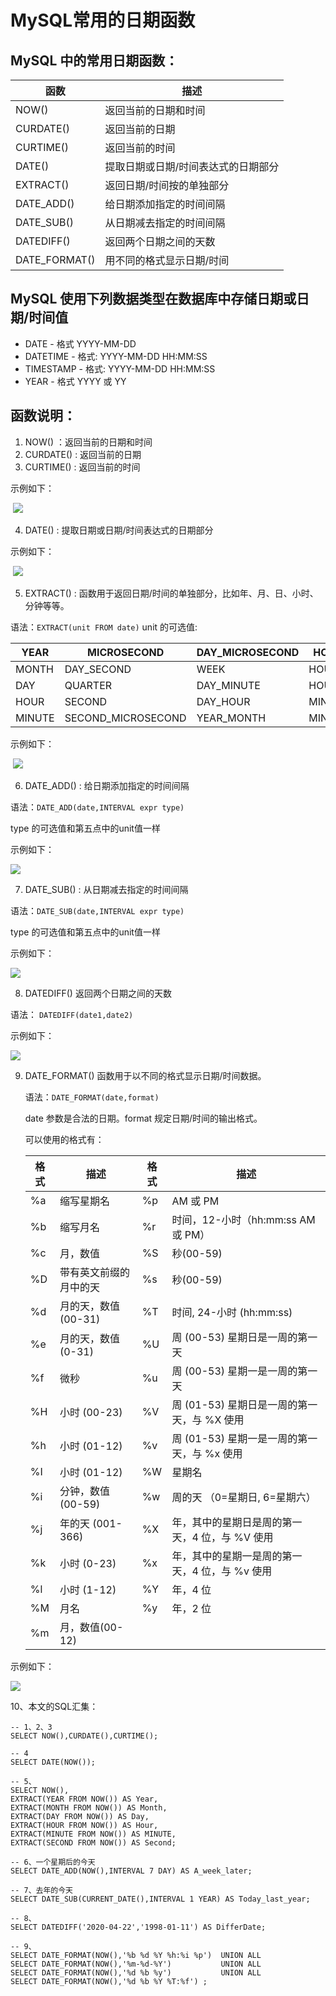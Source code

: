 # MySQL常用的日期函数

## MySQL 中的常用日期函数：

| 函数          | 描述                                |
| ------------- | ----------------------------------- |
| NOW()         | 返回当前的日期和时间                |
| CURDATE()     | 返回当前的日期                      |
| CURTIME()     | 返回当前的时间                      |
| DATE()        | 提取日期或日期/时间表达式的日期部分 |
| EXTRACT()     | 返回日期/时间按的单独部分           |
| DATE_ADD()    | 给日期添加指定的时间间隔            |
| DATE_SUB()    | 从日期减去指定的时间间隔            |
| DATEDIFF()    | 返回两个日期之间的天数              |
| DATE_FORMAT() | 用不同的格式显示日期/时间           |

## MySQL 使用下列数据类型在数据库中存储日期或日期/时间值

- DATE - 格式 YYYY-MM-DD
- DATETIME - 格式: YYYY-MM-DD HH:MM:SS
- TIMESTAMP - 格式: YYYY-MM-DD HH:MM:SS
- YEAR - 格式 YYYY 或 YY

## 函数说明：

1. NOW()  ：返回当前的日期和时间
2. CURDATE()  :  返回当前的日期
3. CURTIME()  :  返回当前的时间

示例如下：


​       ![](https://cdn.jsdelivr.net/gh/KK-0613/KK-Image/20220916164014.png)

4. DATE()  :  提取日期或日期/时间表达式的日期部分

示例如下：


​      ![](https://cdn.jsdelivr.net/gh/KK-0613/KK-Image/20220916164216.png)

5. EXTRACT()  :  函数用于返回日期/时间的单独部分，比如年、月、日、小时、分钟等等。

语法：`EXTRACT(unit FROM date)`
unit 的可选值:

| YEAR   | MICROSECOND        | DAY_MICROSECOND | HOUR_MICROSECOND   |
| ------ | ------------------ | --------------- | ------------------ |
| MONTH  | DAY_SECOND         | WEEK            | HOUR_SECOND        |
| DAY    | QUARTER            | DAY_MINUTE      | HOUR_MINUTE        |
| HOUR   | SECOND             | DAY_HOUR        | MINUTE_MICROSECOND |
| MINUTE | SECOND_MICROSECOND | YEAR_MONTH      | MINUTE_SECOND      |


示例如下：

​    ![](https://cdn.jsdelivr.net/gh/KK-0613/KK-Image/20220916164527.png)

6. DATE_ADD()  :  给日期添加指定的时间间隔

 语法：`DATE_ADD(date,INTERVAL expr type)`

  type 的可选值和第五点中的unit值一样

  示例如下：

![](https://cdn.jsdelivr.net/gh/KK-0613/KK-Image/20220916164608.png)

7. DATE_SUB()  : 从日期减去指定的时间间隔

 语法：`DATE_SUB(date,INTERVAL expr type)`

 type 的可选值和第五点中的unit值一样

 示例如下：

![](https://cdn.jsdelivr.net/gh/KK-0613/KK-Image/20220916164731.png)

8. DATEDIFF()    返回两个日期之间的天数

语法： `DATEDIFF(date1,date2)`

示例如下：


![](https://cdn.jsdelivr.net/gh/KK-0613/KK-Image/20220916164823.png)      

9. DATE_FORMAT()    函数用于以不同的格式显示日期/时间数据。

   语法：`DATE_FORMAT(date,format)`

   date 参数是合法的日期。format 规定日期/时间的输出格式。

   可以使用的格式有：

   | 格式 | 描述                   | 格式 | 描述                                           |
   | ---- | ---------------------- | ---- | ---------------------------------------------- |
   | %a   | 缩写星期名             | %p   | AM 或 PM                                       |
   | %b   | 缩写月名               | %r   | 时间，12-小时（hh:mm:ss AM 或 PM）             |
   | %c   | 月，数值               | %S   | 秒(00-59)                                      |
   | %D   | 带有英文前缀的月中的天 | %s   | 秒(00-59)                                      |
   | %d   | 月的天，数值(00-31)    | %T   | 时间, 24-小时 (hh:mm:ss)                       |
   | %e   | 月的天，数值(0-31)     | %U   | 周 (00-53) 星期日是一周的第一天                |
   | %f   | 微秒                   | %u   | 周 (00-53) 星期一是一周的第一天                |
   | %H   | 小时 (00-23)           | %V   | 周 (01-53) 星期日是一周的第一天，与 %X 使用    |
   | %h   | 小时 (01-12)           | %v   | 周 (01-53) 星期一是一周的第一天，与 %x 使用    |
   | %I   | 小时 (01-12)           | %W   | 星期名                                         |
   | %i   | 分钟，数值(00-59)      | %w   | 周的天 （0=星期日, 6=星期六）                  |
   | %j   | 年的天 (001-366)       | %X   | 年，其中的星期日是周的第一天，4 位，与 %V 使用 |
   | %k   | 小时 (0-23)            | %x   | 年，其中的星期一是周的第一天，4 位，与 %v 使用 |
   | %l   | 小时 (1-12)            | %Y   | 年，4 位                                       |
   | %M   | 月名                   | %y   | 年，2 位                                       |
   | %m   | 月，数值(00-12)        |      |                                                |

示例如下：

![](https://cdn.jsdelivr.net/gh/KK-0613/KK-Image/20220916165729.png)     

10、本文的SQL汇集：

```mysql
-- 1、2、3
SELECT NOW(),CURDATE(),CURTIME();
 
-- 4
SELECT DATE(NOW());
 
-- 5、
SELECT NOW(),
EXTRACT(YEAR FROM NOW()) AS Year,
EXTRACT(MONTH FROM NOW()) AS Month,
EXTRACT(DAY FROM NOW()) AS Day,
EXTRACT(HOUR FROM NOW()) AS Hour,
EXTRACT(MINUTE FROM NOW()) AS MINUTE,
EXTRACT(SECOND FROM NOW()) AS Second;
 
-- 6、一个星期后的今天
SELECT DATE_ADD(NOW(),INTERVAL 7 DAY) AS A_week_later;
 
-- 7、去年的今天
SELECT DATE_SUB(CURRENT_DATE(),INTERVAL 1 YEAR) AS Today_last_year;
 
-- 8、
SELECT DATEDIFF('2020-04-22','1998-01-11') AS DifferDate;
 
-- 9、
SELECT DATE_FORMAT(NOW(),'%b %d %Y %h:%i %p')  UNION ALL
SELECT DATE_FORMAT(NOW(),'%m-%d-%Y') 		   UNION ALL
SELECT DATE_FORMAT(NOW(),'%d %b %y')           UNION ALL
SELECT DATE_FORMAT(NOW(),'%d %b %Y %T:%f') ;
```

